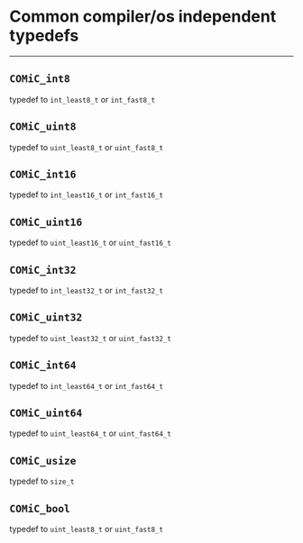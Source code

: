 # Common compiler/os independent typedefs

---

## `COMiC_int8`

typedef to `int_least8_t` or `int_fast8_t`

## `COMiC_uint8`

typedef to `uint_least8_t` or `uint_fast8_t`

## `COMiC_int16`

typedef to `int_least16_t` or `int_fast16_t`

## `COMiC_uint16`

typedef to `uint_least16_t` or `uint_fast16_t`

## `COMiC_int32`

typedef to `int_least32_t` or `int_fast32_t`

## `COMiC_uint32`

typedef to `uint_least32_t` or `uint_fast32_t`

## `COMiC_int64`

typedef to `int_least64_t` or `int_fast64_t`

## `COMiC_uint64`

typedef to `uint_least64_t` or `uint_fast64_t`

## `COMiC_usize`

typedef to `size_t`

## `COMiC_bool`

typedef to `uint_least8_t` or `uint_fast8_t`